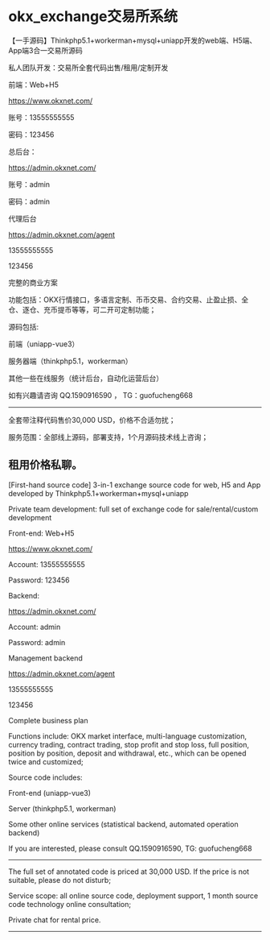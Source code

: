 # okx_exchange交易所系统
【一手源码】Thinkphp5.1+workerman+mysql+uniapp开发的web端、H5端、App端3合一交易所源码


私人团队开发：交易所全套代码出售/租用/定制开发


前端：Web+H5

https://www.okxnet.com/

账号：13555555555

密码：123456


总后台：

https://admin.okxnet.com/

账号：admin

密码：admin


代理后台

https://admin.okxnet.com/agent

13555555555

123456


完整的商业方案


功能包括：OKX行情接口，多语言定制、币币交易、合约交易、止盈止损、全仓、逐仓、充币提币等等，可二开可定制功能；


源码包括:

前端（uniapp-vue3）

服务器端（thinkphp5.1，workerman）

其他一些在线服务（统计后台，自动化运营后台）



如有兴趣请咨询 QQ.1590916590 ， TG：guofucheng668


--------------------------------------------------------------------------------------
  全套带注释代码售价30,000 USD，价格不合适勿扰；
  
  服务范围：全部线上源码，部署支持，1个月源码技术线上咨询；
  
  租用价格私聊。
--------------------------------------------------------------------------------------



[First-hand source code] 3-in-1 exchange source code for web, H5 and App developed by Thinkphp5.1+workerman+mysql+uniapp


Private team development: full set of exchange code for sale/rental/custom development


Front-end: Web+H5

https://www.okxnet.com/

Account: 13555555555

Password: 123456


Backend:

https://admin.okxnet.com/

Account: admin

Password: admin


Management backend

https://admin.okxnet.com/agent

13555555555

123456


Complete business plan

Functions include: OKX market interface, multi-language customization, currency trading, contract trading, stop profit and stop loss, full position, position by position, deposit and withdrawal, etc., which can be opened twice and customized;


Source code includes:

Front-end (uniapp-vue3)

Server (thinkphp5.1, workerman)

Some other online services (statistical backend, automated operation backend)


If you are interested, please consult QQ.1590916590, TG: guofucheng668

--------------------------------------------------------------------------------------

The full set of annotated code is priced at 30,000 USD. If the price is not suitable, please do not disturb;


Service scope: all online source code, deployment support, 1 month source code technology online consultation;


Private chat for rental price.

--------------------------------------------------------------------------------------
